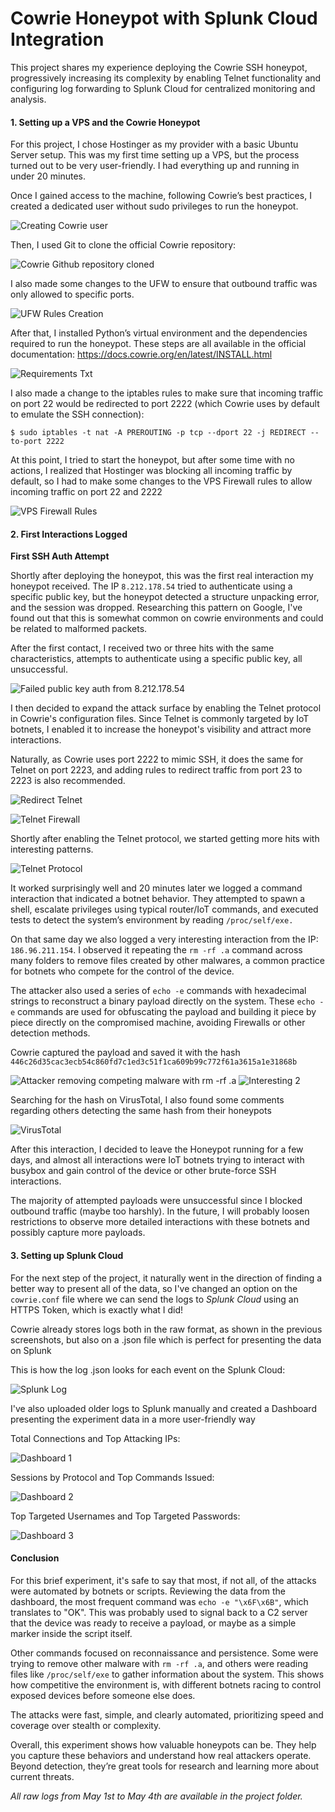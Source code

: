 # Cowrie Honeypot with Splunk Cloud Integration

This project shares my experience deploying the Cowrie SSH honeypot, progressively increasing its complexity by enabling Telnet functionality and configuring log forwarding to Splunk Cloud for centralized monitoring and analysis.

#### **1. Setting up a VPS and the Cowrie Honeypot**

For this project, I chose Hostinger as my provider with a basic Ubuntu Server setup. This was my first time setting up a VPS, but the process turned out to be very user-friendly. I had everything up and running in under 20 minutes.
   
Once I gained access to the machine, following Cowrie’s best practices, I created a dedicated user without sudo privileges to run the honeypot. 
   
![Creating Cowrie user](images/creatingusercowrie.png)
   
Then, I used Git to clone the official Cowrie repository:

![Cowrie Github repository cloned](images/cowriedownload.png)
   
I also made some changes to the UFW to ensure that outbound traffic was only allowed to specific ports.

![UFW Rules Creation](images/ufwrules.png)
   
After that, I installed Python’s virtual environment and the dependencies required to run the honeypot. These steps are all available in the official documentation: https://docs.cowrie.org/en/latest/INSTALL.html

![Requirements Txt](images/requirementstxt.png)

I also made a change to the iptables rules to make sure that incoming traffic on port 22 would be redirected to port 2222 (which Cowrie uses by default to emulate the SSH connection):

`$ sudo iptables -t nat -A PREROUTING -p tcp --dport 22 -j REDIRECT --to-port 2222`

At this point, I tried to start the honeypot, but after some time with no actions, I realized that Hostinger was blocking all incoming traffic by default, so I had to make some changes to the VPS Firewall rules to allow incoming traffic on port 22 and 2222

![VPS Firewall Rules](images/vpsfirewall.png)


#### **2. First Interactions Logged**

**First SSH Auth Attempt**

Shortly after deploying the honeypot, this was the first real interaction my honeypot received. The IP `8.212.178.54` tried to authenticate using a specific public key, but the honeypot detected a structure unpacking error, and the session was dropped. Researching this pattern on Google, I've found out that this is somewhat common on cowrie environments and could be related to malformed packets.

After the first contact, I received two or three hits with the same characteristics, attempts to authenticate using a specific public key, all unsuccessful.

![Failed public key auth from 8.212.178.54](images/firsthit.png)

I then decided to expand the attack surface by enabling the Telnet protocol in Cowrie's configuration files. Since Telnet is commonly targeted by IoT botnets, I enabled it to increase the honeypot's visibility and attract more interactions.

Naturally, as Cowrie uses port 2222 to mimic SSH, it does the same for Telnet on port 2223, and adding rules to redirect traffic from port 23 to 2223 is also recommended.

![Redirect Telnet](images/redirecttelnet.png)

![Telnet Firewall](images/telnetfirewall.png)

Shortly after enabling the Telnet protocol, we started getting more hits with interesting patterns.

![Telnet Protocol](images/telnetprotocol.png)
   
It worked surprisingly well and 20 minutes later we logged a command interaction that indicated a botnet behavior. They attempted to spawn a shell, escalate privileges using typical router/IoT commands, and executed tests to detect the system’s environment by reading `/proc/self/exe.` 

On that same day we also logged a very interesting interaction from the IP: `186.96.211.154`. I observed it repeating the `rm -rf .a` command across many folders to remove files created by other malwares, a common practice for botnets who compete for the control of the device.

The attacker also used a series of `echo -e` commands with hexadecimal strings to reconstruct a binary payload directly on the system. These `echo -e` commands are used for obfuscating the payload and building it piece by piece directly on the compromised machine, avoiding Firewalls or other detection methods.

Cowrie captured the payload and saved it with the hash `446c26d35cac3ecb54c860fd7c1ed3c51f1ca609b99c772f61a3615a1e31868b`

![Attacker removing competing malware with rm -rf .a](images/botnet_cleanup.png)
![Interesting 2](images/binary_assembly.png)

Searching for the hash on VirusTotal, I also found some comments regarding others detecting the same hash from their honeypots

![VirusTotal](images/virustotal.png)

After this interaction,  I decided to leave the Honeypot running for a few days, and almost all interactions were IoT botnets trying to interact with busybox and gain control of the device or other brute-force SSH interactions. 

The majority of attempted payloads were unsuccessful since I blocked outbound traffic (maybe too harshly). In the future, I will probably loosen restrictions to observe more detailed interactions with these botnets and possibly capture more payloads.

#### **3. Setting up Splunk Cloud**

For the next step of the project, it naturally went in the direction of finding a better way to present all of the data, so I've changed an option on the `cowrie.conf` file where we can send the logs to *Splunk Cloud* using an HTTPS Token, which is exactly what I did!

Cowrie already stores logs both in the raw format, as shown in the previous screenshots, but also on a .json file which is perfect for presenting the data on Splunk

This is how the log .json looks for each event on the Splunk Cloud:

![Splunk Log](images/splunklog.png)

I've also uploaded older logs to Splunk manually and created a Dashboard presenting the experiment data in a more user-friendly way

Total Connections and Top Attacking IPs:

![Dashboard 1](images/dashboard1.png)

Sessions by Protocol and Top Commands Issued:

![Dashboard 2](images/dashboard2.png)

Top Targeted Usernames and Top Targeted Passwords:

![Dashboard 3](images/dashboard3.png)

#### **Conclusion**

For this brief experiment, it's safe to say that most, if not all, of the attacks were automated by botnets or scripts. Reviewing the data from the dashboard, the most frequent command was `echo -e "\x6F\x6B"`, which translates to "OK". This was probably used to signal back to a C2 server that the device was ready to receive a payload, or maybe as a simple marker inside the script itself.

Other commands focused on reconnaissance and persistence. Some were trying to remove other malware with `rm -rf .a`, and others were reading files like `/proc/self/exe` to gather information about the system. This shows how competitive the environment is, with different botnets racing to control exposed devices before someone else does.

The attacks were fast, simple, and clearly automated, prioritizing speed and coverage over stealth or complexity.

Overall, this experiment shows how valuable honeypots can be. They help you capture these behaviors and understand how real attackers operate. Beyond detection, they’re great tools for research and learning more about current threats.

*All raw logs from May 1st to May 4th are available in the project folder.*